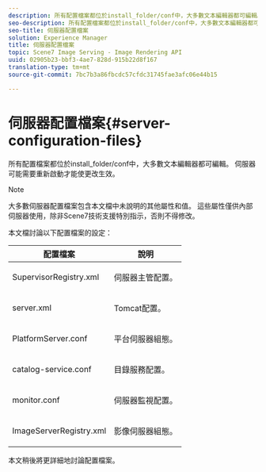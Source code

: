 ```yaml
---
description: 所有配置檔案都位於install_folder/conf中，大多數文本編輯器都可編輯。 伺服器可能需要重新啟動才能使更改生效。
seo-description: 所有配置檔案都位於install_folder/conf中，大多數文本編輯器都可編輯。 伺服器可能需要重新啟動才能使更改生效。
seo-title: 伺服器配置檔案
solution: Experience Manager
title: 伺服器配置檔案
topic: Scene7 Image Serving - Image Rendering API
uuid: 02905b23-bbf3-4ae7-828d-915b22d8f167
translation-type: tm+mt
source-git-commit: 7bc7b3a86fbcdc57cfdc31745fae3afc06e44b15

---
```



# 伺服器配置檔案{#server-configuration-files}

所有配置檔案都位於install_folder/conf中，大多數文本編輯器都可編輯。 伺服器可能需要重新啟動才能使更改生效。

>[!NOTE]
>
>大多數伺服器配置檔案包含本文檔中未說明的其他屬性和值。 這些屬性僅供內部伺服器使用，除非Scene7技術支援特別指示，否則不得修改。

本文檔討論以下配置檔案的設定：

<table id="table_D307B20E65B742A7AC3DEBF1E650719E"> 
 <thead> 
  <tr> 
   <th class="entry"> <b>配置檔案</b> </th> 
   <th class="entry"> <b>說明</b> </th> 
  </tr> 
 </thead>
 <tbody> 
  <tr> 
   <td> <p> <span class="filepath"> SupervisorRegistry.xml</span> </p> </td> 
   <td> <p>伺服器主管配置。 </p> </td> 
  </tr> 
  <tr> 
   <td> <p> <span class="filepath"> server.xml</span> </p> </td> 
   <td> <p>Tomcat配置。 </p> </td> 
  </tr> 
  <tr> 
   <td> <p> <span class="filepath"> PlatformServer.conf</span> </p> </td> 
   <td> <p>平台伺服器組態。 </p> </td> 
  </tr> 
  <tr> 
   <td> <p> <span class="filepath"> catalog-service.conf</span> </p> </td> 
   <td> <p>目錄服務配置。 </p> </td> 
  </tr> 
  <tr> 
   <td> <p> <span class="filepath"> monitor.conf</span> </p> </td> 
   <td> <p>伺服器監視配置。 </p> </td> 
  </tr> 
  <tr> 
   <td> <p> <span class="filepath"> ImageServerRegistry.xml</span> </p> </td> 
   <td> <p>影像伺服器組態。 </p> </td> 
  </tr> 
 </tbody> 
</table>

本文稍後將更詳細地討論配置檔案。
